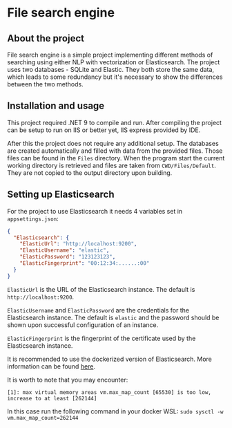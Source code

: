 ﻿# File search engine

## About the project

File search engine is a simple project implementing different methods of searching using either NLP with vectorization or Elasticsearch.
The project uses two databases - SQLite and Elastic. They both store the same data, which leads to some redundancy but it's necessary to show the differences between the two methods.

## Installation and usage

This project required .NET 9 to compile and run. After compiling the project can be setup to run on IIS or better yet, IIS express provided by IDE.

After this the project does not require any additional setup. The databases are created automatically and filled with data from the provided files.
Those files can be found in the ``Files`` directory. When the program start the current working directory is retrieved and files are taken from ``CWD/Files/Default``. 
They are not copied to the output directory upon building.

## Setting up Elasticsearch

For the project to use Elasticsearch it needs 4 variables set in ``appsettings.json``:
```json
{
  "Elasticsearch": {
    "ElasticUrl": "http://localhost:9200",
    "ElasticUsername": "elastic",
    "ElasticPassword": "123123123",
    "ElasticFingerprint": "00:12:34:......:00"
  }
}
```

``ElasticUrl`` is the URL of the Elasticsearch instance. The default is ``http://localhost:9200``.

``ElasticUsername`` and ``ElasticPassword`` are the credentials for the Elasticsearch instance. The default is ``elastic`` and the password should be shown upon successful configuration of an instance.

``ElasticFingerprint`` is the fingerprint of the certificate used by the Elasticsearch instance.

It is recommended to use the dockerized version of Elasticsearch. More information can be found [here](https://www.elastic.co/guide/en/elasticsearch/reference/current/docker.html).

It is worth to note that you may encounter:
```
[1]: max virtual memory areas vm.max_map_count [65530] is too low, increase to at least [262144]
```
In this case run the following command in your docker WSL:
```sudo sysctl -w vm.max_map_count=262144```

